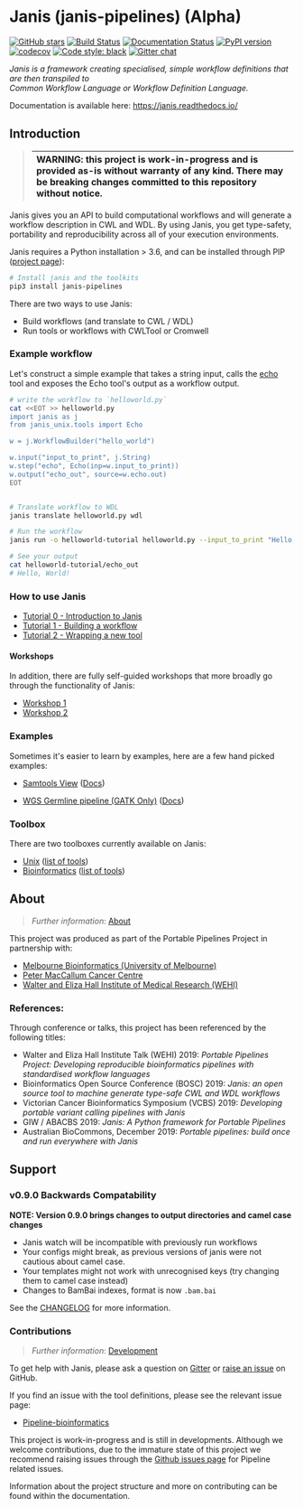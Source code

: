 # Janis (janis-pipelines) (Alpha)


[![GitHub stars](https://img.shields.io/github/stars/PMCC-BioinformaticsCore/janis.svg?style=social)](https://github.com/PMCC-BioinformaticsCore/janis) [![Build Status](https://travis-ci.org/PMCC-BioinformaticsCore/janis.svg?branch=master)](https://travis-ci.org/PMCC-BioinformaticsCore/janis)  [![Documentation Status](https://readthedocs.org/projects/janis/badge/?version=latest)](https://janis.readthedocs.io/en/latest/?badge=latest)  [![PyPI version](https://badge.fury.io/py/janis-pipelines.svg)](https://badge.fury.io/py/janis-pipelines)  [![codecov](https://codecov.io/gh/PMCC-BioinformaticsCore/janis/branch/master/graph/badge.svg)](https://codecov.io/gh/PMCC-BioinformaticsCore/janis) [![Code style: black](https://img.shields.io/badge/code%20style-black-000000.svg)](https://github.com/ambv/black) [![Gitter chat](https://badges.gitter.im/janis-pipelines.png)](https://gitter.im/janis-pipelines/community)
  
_Janis is a framework creating specialised, simple workflow definitions that are then transpiled to   
Common Workflow Language or Workflow Definition Language._  
  
Documentation is available here: https://janis.readthedocs.io/

## Introduction  

>| WARNING: this project is work-in-progress and is provided as-is without warranty of any kind. There may be breaking changes committed to this repository without notice. |
>|:--------------------------------------------------------------------------------------------------------------------------------------------------------------------------|


Janis gives you an API to build computational workflows and will generate
a workflow description in CWL and WDL. By using Janis, you get type-safety,
portability and reproducibility across all of your execution environments.


Janis requires a Python installation > 3.6, and can be installed through PIP 
([project page](https://pypi.org/project/janis-pipelines/)):  
  
```bash
# Install janis and the toolkits
pip3 install janis-pipelines 
```

There are two ways to use Janis:

- Build workflows (and translate to CWL / WDL)
- Run tools or workflows with CWLTool or Cromwell

### Example workflow

  
Let's construct a simple example that takes a string input, calls the 
[echo](https://janis.readthedocs.io/en/latest/tools/unix/echo.html) tool and exposes the 
Echo tool's output as a workflow output. 


  
```bash
# write the workflow to `helloworld.py`
cat <<EOT >> helloworld.py
import janis as j
from janis_unix.tools import Echo

w = j.WorkflowBuilder("hello_world")

w.input("input_to_print", j.String)
w.step("echo", Echo(inp=w.input_to_print))
w.output("echo_out", source=w.echo.out)
EOT


# Translate workflow to WDL
janis translate helloworld.py wdl

# Run the workflow
janis run -o helloworld-tutorial helloworld.py --input_to_print "Hello, World!"

# See your output
cat helloworld-tutorial/echo_out
# Hello, World!
```

  
### How to use Janis

- [Tutorial 0 - Introduction to Janis](https://janis.readthedocs.io/en/latest/tutorials/tutorial0.html)
- [Tutorial 1 - Building a workflow](https://janis.readthedocs.io/en/latest/tutorials/tutorial1.html)
- [Tutorial 2 - Wrapping a new tool](https://janis.readthedocs.io/en/latest/tutorials/tutorial2.html)


#### Workshops

In addition, there are fully self-guided workshops that more broadly go through the functionality of Janis:

- [Workshop 1](https://github.com/PMCC-BioinformaticsCore/janis-workshops/tree/master/workshop1)
- [Workshop 2](https://github.com/PMCC-BioinformaticsCore/janis-workshops/tree/master/workshop2)

### Examples

Sometimes it's easier to learn by examples, here are a few hand picked examples:

- [Samtools View](https://github.com/PMCC-BioinformaticsCore/janis-bioinformatics/blob/master/janis_bioinformatics/tools/samtools/view/base.py) ([Docs](https://janis.readthedocs.io/en/latest/tools/bioinformatics/samtools/samtoolsview.html))

- [WGS Germline pipeline (GATK Only)](https://github.com/PMCC-BioinformaticsCore/janis-pipelines/blob/master/janis_pipelines/wgs_germline_gatk/wgsgermlinegatk.py) ([Docs](https://janis.readthedocs.io/en/latest/pipelines/wgsgermlinegatk.html))


### Toolbox

There are two toolboxes currently available on Janis:

- [Unix](https://github.com/PMCC-BioinformaticsCore/janis-unix) ([list of tools](https://janis.readthedocs.io/en/latest/tools/bioinformatics/index.html))
- [Bioinformatics](https://github.com/PMCC-BioinformaticsCore/janis-bioinformatics) ([list of tools](https://janis.readthedocs.io/en/latest/tools/unix/index.html))



## About  
  
> _Further information_: [About](https://janis.readthedocs.io/en/latest/about.html)   
  
This project was produced as part of the Portable Pipelines Project in partnership with:    
- [Melbourne Bioinformatics (University of Melbourne) ](https://www.melbournebioinformatics.org.au/)    
- [Peter MacCallum Cancer Centre](https://www.petermac.org/)    
- [Walter and Eliza Hall Institute of Medical Research (WEHI) ](https://www.wehi.edu.au/)    

### References:

Through conference or talks, this project has been referenced by the following titles:

- Walter and Eliza Hall Institute Talk (WEHI) 2019: _Portable Pipelines Project: Developing reproducible bioinformatics pipelines with standardised workflow languages_
- Bioinformatics Open Source Conference (BOSC) 2019: _Janis: an open source tool to machine generate type-safe CWL and WDL workflows_
- Victorian Cancer Bioinformatics Symposium (VCBS) 2019: _Developing portable variant calling pipelines with Janis_
- GIW / ABACBS 2019: _Janis: A Python framework for Portable Pipelines_
- Australian BioCommons, December 2019: _Portable pipelines: build once and run everywhere with Janis_
  
  
## Support  

### v0.9.0 Backwards Compatability

**NOTE: Version 0.9.0 brings changes to output directories and camel case changes**

- Janis watch will be incompatible with previously run workflows
- Your configs might break, as previous versions of janis were not cautious about camel case.
- Your templates might not work with unrecognised keys (try changing them to camel case instead)
- Changes to BamBai indexes, format is now `.bam.bai`

See the [CHANGELOG](https://github.com/PMCC-BioinformaticsCore/janis/blob/master/CHANGELOG.md)
for more information.


### Contributions
  
> _Further information_: [Development](https://janis.readthedocs.io/en/latest/development/)  
  
To get help with Janis, please ask a question on [Gitter](ttps://gitter.im/janis-pipelines/community) or 
[raise an issue](https://github.com/PMCC-BioinformaticsCore/janis/issues) on GitHub.

If you find an issue with the tool definitions, please see the relevant issue page:

- [Pipeline-bioinformatics](https://github.com/PMCC-BioinformaticsCore/janis-bioinformatics/issues)

This project is work-in-progress and is still in developments. Although we welcome contributions,
due to the immature state of this project we recommend raising issues through the
[Github issues page](https://github.com/PMCC-BioinformaticsCore/janis/issues) for Pipeline related issues.

Information about the project structure and more on contributing can be found within the documentation.
